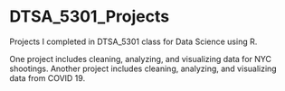 # DTSA_5301_Projects
Projects I completed in DTSA_5301 class for Data Science using R.

One project includes cleaning, analyzing, and visualizing data for NYC shootings.
Another project includes cleaning, analyzing, and visualizing data from COVID 19.
